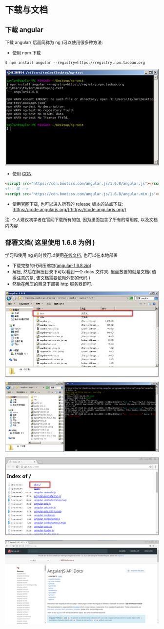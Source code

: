 # 下载与文档

## 下载 angular

下载 angular( 后面简称为 ng )可以使用很多种方法:

- 使用 npm 下载
```
$ npm install angular --registry=https://registry.npm.taobao.org
```
![使用 npm 安装 angular](./imgs/2018-01-29_105704.png)
- 使用 [CDN](http://www.bootcdn.cn/angular.js/1.6.8/)
```html
<script src="https://cdn.bootcss.com/angular.js/1.6.8/angular.js"></script>
<!-- 或 -->
<script src="https://cdn.bootcss.com/angular.js/1.6.8/angular.min.js"></script>
```
- 使用[官网](https://angularjs.org/)下载, 也可以进入所有的 release 版本的站点下载: [https://code.angularjs.org/](https://code.angularjs.org/)


注: 个人建议初学者在官网下载所有的包, 因为里面包含了所有的常用库, 以及文档内内容.



## 部署文档( 这里使用 1.6.8 为例 )

学习和使用 ng 的时候可以使用[在线文档](https://docs.angularjs.org/), 也可以在本地部署

- 下载完整的代码压缩包([angular-1.6.8.zip](https://code.angularjs.org/1.6.8/angular-1.6.8.zip))
- 解压, 然后在解压目录下可以看到一个 docs 文件夹. 里面放置的就是文档( 值得注意的是, 该文档需要依赖外部的代码 )
- 然后在解压的目录下部署 http 服务器即可. 

![解压后文档的位置](./imgs/2018-01-29_111511.png)

![部署 http 服务器](./imgs/2018-01-29_111708.png)

![在浏览器中访问](imgs/2018-01-29_111750.png)

![浏览文档](imgs/2018-01-29_111857.png)